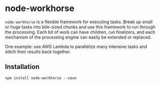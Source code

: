 # node-workhorse
`node-workhorse` is a flexible framework for executing tasks. Break up small or huge tasks into bite-sized chunks and use this framework to run through the processing. Each bit of work can have children, run finalizers, and each mechanism of the processing engine can easily be extended or replaced. 

One example: use AWS Lambda to parallelize many intensive tasks and stitch their results back together. 

## Installation
```
npm install node-workhorse --save
```
